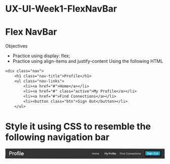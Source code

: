 # UX-UI-Week1-FlexNavBar

# Flex NavBar

Objectives

- Practice using display: flex;
- Practice using align-items and justify-content
Using the following HTML

```
<div class="nav">
    <h1 class="nav-title">Profile</h1>
    <ul class="nav-links">
        <li><a href="#">Home</a></li>
    	<li><a href="#" class="active">My Profile</a></li>
    	<li><a href="#">Find Connections</a></li>
        <li><button class="btn">Sign Out</button></li>
    </ul>

```

# Style it using CSS to resemble the following navigation bar

![](https://github.com/HebaAlJassir/UX-UI-Week1-FlexNavBar/blob/main/flex-navbar.png)
